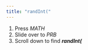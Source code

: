 ```yaml
---
title: "randInt("
---
```


1. Press *MATH*
2. Slide over to *PRB*
3. Scroll down to find ***randInt(***
